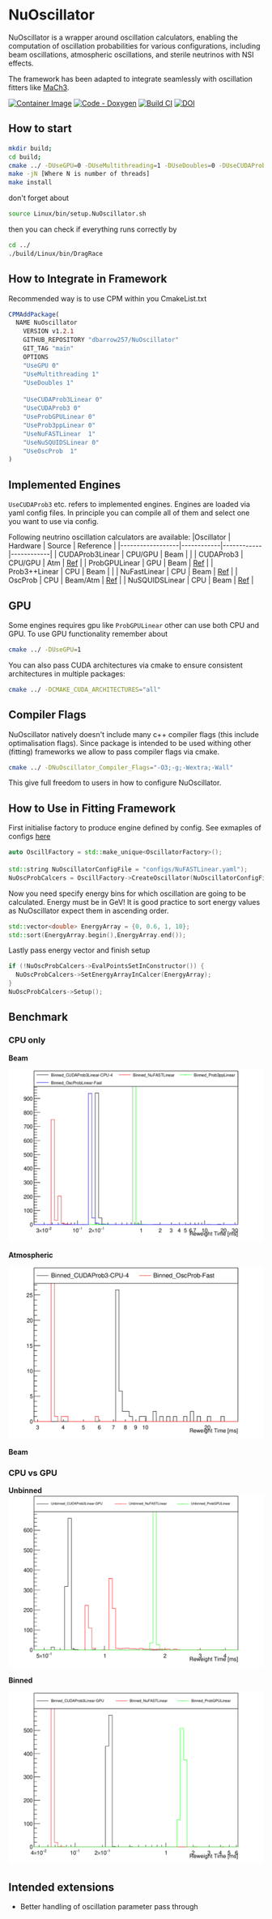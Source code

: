 # NuOscillator
NuOscillator is a wrapper around oscillation calculators,
enabling the computation of oscillation probabilities for various configurations,
including beam oscillations, atmospheric oscillations, and sterile neutrinos with NSI effects.

The framework has been adapted to integrate seamlessly with oscillation fitters like
[MaCh3](https://github.com/mach3-software/MaCh3/tree/develop).

[![Container Image](https://img.shields.io/badge/Container-Image-brightgreen)](https://github.com/dbarrow257/NuOscillator/pkgs/container/nuoscillator)
[![Code - Doxygen](https://img.shields.io/badge/Code-Doxygen-2ea44f)](https://dbarrow257.github.io/NuOscillator/)
[![Build CI](https://github.com/dbarrow257/NuOscillator/actions/workflows/CIBuild.yml/badge.svg)](https://github.com/dbarrow257/NuOscillator/actions/workflows/CIBuild.yml)
[![DOI](https://zenodo.org/badge/642420445.svg)](https://doi.org/10.5281/zenodo.14771935)

## How to start
```bash
mkdir build;
cd build;
cmake ../ -DUseGPU=0 -DUseMultithreading=1 -DUseDoubles=0 -DUseCUDAProb3=0 -DUseCUDAProb3Linear=1 -DUseProb3ppLinear=1 -DUseNuFASTLinear=1 -DUseProbGPULinear=0
make -jN [Where N is number of threads]
make install
```

don't forget about
```bash
source Linux/bin/setup.NuOscillator.sh
```

then you can check if everything runs correctly by
```bash
cd ../
./build/Linux/bin/DragRace
```

## How to Integrate in Framework
Recommended way is to use CPM within you CmakeList.txt
```Cmake
CPMAddPackage(
  NAME NuOscillator
    VERSION v1.2.1
    GITHUB_REPOSITORY "dbarrow257/NuOscillator"
    GIT_TAG "main"
    OPTIONS
    "UseGPU 0"
    "UseMultithreading 1"
    "UseDoubles 1"

    "UseCUDAProb3Linear 0"
    "UseCUDAProb3 0"
    "UseProbGPULinear 0"
    "UseProb3ppLinear 0"
    "UseNuFASTLinear  1"
    "UseNuSQUIDSLinear 0"
    "UseOscProb  1"
)
```

## Implemented Engines
`UseCUDAProb3` etc. refers to implemented engines. Engines are loaded via yaml config files. In principle you can compile all of them and select one you want to use via config.

Following neutrino oscillation calculators are available:
|Oscillator        | Hardware   | Source     | Reference  |
|------------------|------------|------------|------------|
| CUDAProb3Linear  | CPU/GPU    | Beam       |            |
| CUDAProb3        | CPU/GPU    | Atm        | [Ref](https://doi.org/10.1016/j.cpc.2018.07.022)        |
| ProbGPULinear    | GPU        | Beam       | [Ref](http://dx.doi.org/10.3204/DESY-PROC-2014-05/23)   |
| Prob3++Linear    | CPU        | Beam       |            |
| NuFastLinear     | CPU        | Beam       | [Ref](https://doi.org/10.48550/arXiv.2405.02400)        |
| OscProb          | CPU        | Beam/Atm   | [Ref](https://doi.org/10.5281/zenodo.6347002)           |
| NuSQUIDSLinear   | CPU        | Beam       | [Ref](https://doi.org/10.1016/j.cpc.2022.108346)        |

## GPU
Some engines requires gpu like `ProbGPULinear` other can use both CPU and GPU. To use GPU functionality remember about
```bash
cmake ../ -DUseGPU=1
```
You can also pass CUDA architectures via cmake to ensure consistent architectures in multiple packages:
```bash
cmake ../ -DCMAKE_CUDA_ARCHITECTURES="all"
```

## Compiler Flags
NuOscillator natively doesn't include many c++ compiler flags (this include optimalisation flags). Since package is intended to be used withing other (fitting) frameworks we allow to pass compiler flags via cmake.
```bash
cmake ../ -DNuOscillator_Compiler_Flags="-O3;-g;-Wextra;-Wall"
```
This give full freedom to users in how to configure NuOscillator.


## How to Use in Fitting Framework
First initialise factory to produce engine defined by config. See exmaples of configs [here](https://github.com/dbarrow257/NuOscillator/tree/main/NuOscillatorConfigs)
```cpp
auto OscillFactory = std::make_unique<OscillatorFactory>();

std::string NuOscillatorConfigFile = "configs/NuFASTLinear.yaml");
NuOscProbCalcers = OscillFactory->CreateOscillator(NuOscillatorConfigFile);
```

Now you need specify energy bins for which oscillation are going to be calculated.
Energy must be in GeV!
It is good practice to sort energy values as NuOscillator expect them in ascending order.
```cpp
std::vector<double> EnergyArray = {0, 0.6, 1, 10};
std::sort(EnergyArray.begin(),EnergyArray.end());
```

Lastly pass energy vector and finish setup
```cpp
if (!NuOscProbCalcers->EvalPointsSetInConstructor()) {
  NuOscProbCalcers->SetEnergyArrayInCalcer(EnergyArray);
}
NuOscProbCalcers->Setup();
```

## Benchmark
### CPU only
**Beam**

![Timing Distribution Beam](https://github.com/dbarrow257/NuOscillator/raw/gh-plots/TimingDistributionBeam.png)

**Atmospheric**

![Timing Distribution ATM](https://github.com/dbarrow257/NuOscillator/raw/gh-plots/TimingDistributionATM.png)

**Beam**

### CPU vs GPU
**Unbinned**
![Timing Distribution ATM](https://github.com/dbarrow257/NuOscillator/raw/gh-plots/TimingDistributionUnBinned_GPUvsCPU.png)

**Binned**

![Timing Distribution ATM](https://github.com/dbarrow257/NuOscillator/raw/gh-plots/TimingDistributionBinned_GPUvsCPU.png)

## Intended extensions

- Better handling of oscillation parameter pass through
